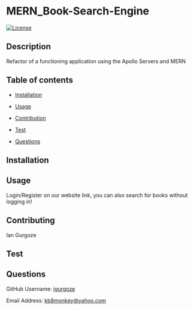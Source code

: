# MERN_Book-Search-Engine
  [![License](https://img.shields.io/badge/License-Apache_2.0-blue.svg)](https://opensource.org/licenses/Apache-2.0)
## Description
Refactor of a functioning application using the Apollo Servers and MERN

## Table of contents

- [Installation](#Insallation)

- [Usage](#Usage)

- [Contribution](#Contributing)

- [Test](#Test)

- [Questions](#Questions)

## Installation


## Usage
Login/Register on our website link, you can also search for books without logging in!

## Contributing
Ian Gurgoze

## Test


## Questions

GitHub Username: [igurgoze](https://github.com/igurgoze)

Email Address: [kb8monkey@yahoo.com](kb8monkey@yahoo.com)
